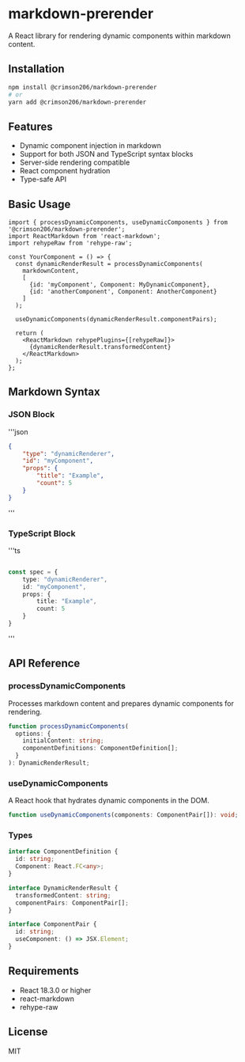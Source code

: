 # markdown-prerender

A React library for rendering dynamic components within markdown content.

## Installation

```bash
npm install @crimson206/markdown-prerender
# or
yarn add @crimson206/markdown-prerender
```

## Features

- Dynamic component injection in markdown
- Support for both JSON and TypeScript syntax blocks
- Server-side rendering compatible
- React component hydration
- Type-safe API

## Basic Usage

```tsx
import { processDynamicComponents, useDynamicComponents } from '@crimson206/markdown-prerender';
import ReactMarkdown from 'react-markdown';
import rehypeRaw from 'rehype-raw';

const YourComponent = () => {
  const dynamicRenderResult = processDynamicComponents(
    markdownContent,
    [
      {id: 'myComponent', Component: MyDynamicComponent},
      {id: 'anotherComponent', Component: AnotherComponent}
    ]
  );

  useDynamicComponents(dynamicRenderResult.componentPairs);

  return (
    <ReactMarkdown rehypePlugins={[rehypeRaw]}>
      {dynamicRenderResult.transformedContent}
    </ReactMarkdown>
  );
};
```

## Markdown Syntax

### JSON Block

'''json
```json
{
    "type": "dynamicRenderer",
    "id": "myComponent",
    "props": {
        "title": "Example",
        "count": 5
    }
}
```
'''

### TypeScript Block
'''ts
```ts

const spec = {
    type: "dynamicRenderer",
    id: "myComponent",
    props: {
        title: "Example",
        count: 5
    }
}
```
'''

## API Reference

### processDynamicComponents

Processes markdown content and prepares dynamic components for rendering.

```typescript
function processDynamicComponents(
  options: {
    initialContent: string;
    componentDefinitions: ComponentDefinition[];
  }
): DynamicRenderResult;
```

### useDynamicComponents

A React hook that hydrates dynamic components in the DOM.

```typescript
function useDynamicComponents(components: ComponentPair[]): void;
```

### Types

```typescript
interface ComponentDefinition {
  id: string;
  Component: React.FC<any>;
}

interface DynamicRenderResult {
  transformedContent: string;
  componentPairs: ComponentPair[];
}

interface ComponentPair {
  id: string;
  useComponent: () => JSX.Element;
}
```

## Requirements

- React 18.3.0 or higher
- react-markdown
- rehype-raw

## License

MIT
